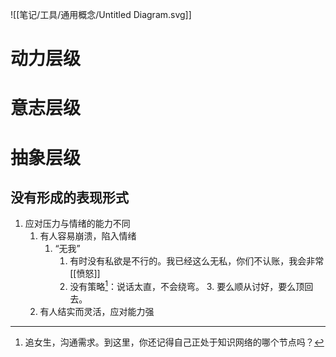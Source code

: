 ![[笔记/工具/通用概念/Untitled Diagram.svg]]
# 动力层级
# 意志层级
# 抽象层级
## 没有形成的表现形式
1. 应对压力与情绪的能力不同
	1. 有人容易崩溃，陷入情绪
		1. “无我”
			1. 有时没有私欲是不行的。我已经这么无私，你们不认账，我会非常[[愤怒]]
			2. 没有策略[^1]：说话太直，不会绕弯。
				3. 要么顺从讨好，要么顶回去。
	2. 有人结实而灵活，应对能力强

[^1]: 追女生，沟通需求。到这里，你还记得自己正处于知识网络的哪个节点吗？